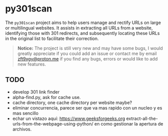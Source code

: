 # py301scan

The `py301scan` project aims to help users manage and rectify URLs on large or multilingual websites. It assists in extracting all URLs from a website, identifying those with 301 redirects, and subsequently locating these URLs in the original list to facilitate their correction.

> **Notice:**
> The project is still very new and may have some bugs, I would greatly appreciate if you could add an issue or contact me by email zft9xgy@proton.me if you find any bugs, errors or would like to add new features.

## TODO

- develop 301 link finder
- alpha-find.py, ask for cache use.
- cache directory, one cache directory per website maybe?
- eliminar concurrencia, parece ser que va mas rapido con un nucleo y es mas sencillo
- echar un vistazo aquí: https://www.geeksforgeeks.org extract-all-the-urls-from-the-webpage-using-python/ en como gestionar la apertura de archivos.
